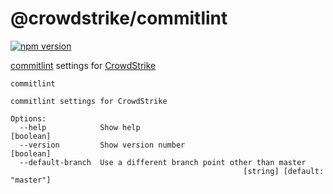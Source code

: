 # @crowdstrike/commitlint

[![npm version](https://badge.fury.io/js/%40crowdstrike%2Fcommitlint.svg)](https://badge.fury.io/js/%40crowdstrike%2Fcommitlint)

[commitlint](https://commitlint.js.org) settings for [CrowdStrike](https://www.crowdstrike.com)

<!-- CODEGEN_CLI_HELP -->

```
commitlint

commitlint settings for CrowdStrike

Options:
  --help            Show help                                          [boolean]
  --version         Show version number                                [boolean]
  --default-branch  Use a different branch point other than master
                                                    [string] [default: "master"]
```

<!-- CODEGEN_CLI_HELP -->
